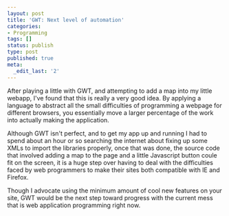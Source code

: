 ```yaml
---
layout: post
title: 'GWT: Next level of automation'
categories:
- Programming
tags: []
status: publish
type: post
published: true
meta:
  _edit_last: '2'
---
```

After playing a little with GWT, and attempting to add a map into my little webapp, I've found that this is really a very good idea. By applying a language to abstract all the small difficulties of programming a webpage for different browsers, you essentially move a larger percentage of the work into actually making the application. 

Although GWT isn't perfect, and to get my app up and running I had to spend about an hour or so searching the internet about fixing up some XMLs to import the libraries properly, once that was done, the source code that involved adding a map to the page and a little Javascript button coule fit on the screen, it is a huge step over having to deal with the difficulties faced by web programmers to make their sites both compatible with IE and Firefox.

Though I advocate using the minimum amount of cool new features on your site, GWT would be the next step toward progress with the current mess that is web application programming right now.
